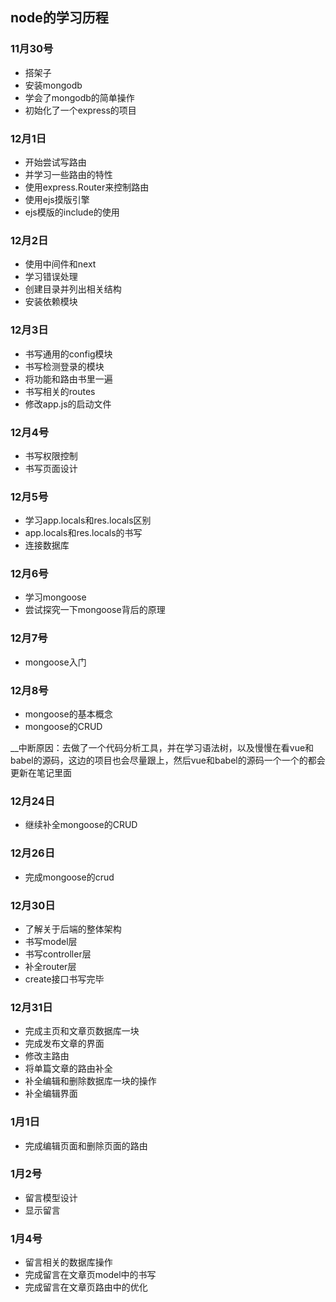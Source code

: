 ## node的学习历程

### 11月30号

- 搭架子
- 安装mongodb
- 学会了mongodb的简单操作
- 初始化了一个express的项目

### 12月1日

- 开始尝试写路由
- 并学习一些路由的特性
- 使用express.Router来控制路由
- 使用ejs摸版引擎
- ejs模版的include的使用

### 12月2日
- 使用中间件和next
- 学习错误处理
- 创建目录并列出相关结构
- 安装依赖模块

### 12月3日
- 书写通用的config模块
- 书写检测登录的模块
- 将功能和路由书里一遍
- 书写相关的routes
- 修改app.js的启动文件

### 12月4号
- 书写权限控制
- 书写页面设计

### 12月5号
- 学习app.locals和res.locals区别
- app.locals和res.locals的书写
- 连接数据库

### 12月6号
- 学习mongoose
- 尝试探究一下mongoose背后的原理

### 12月7号
- mongoose入门

### 12月8号
- mongoose的基本概念
- mongoose的CRUD

__中断原因：去做了一个代码分析工具，并在学习语法树，以及慢慢在看vue和babel的源码，这边的项目也会尽量跟上，然后vue和babel的源码一个一个的都会更新在笔记里面

### 12月24日
- 继续补全mongoose的CRUD

### 12月26日
- 完成mongoose的crud

### 12月30日
- 了解关于后端的整体架构
- 书写model层
- 书写controller层
- 补全router层
- create接口书写完毕

### 12月31日
- 完成主页和文章页数据库一块
- 完成发布文章的界面
- 修改主路由
- 将单篇文章的路由补全
- 补全编辑和删除数据库一块的操作
- 补全编辑界面

### 1月1日
- 完成编辑页面和删除页面的路由

### 1月2号
- 留言模型设计
- 显示留言

### 1月4号
- 留言相关的数据库操作
- 完成留言在文章页model中的书写
- 完成留言在文章页路由中的优化